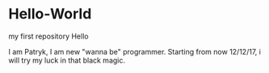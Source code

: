 # Hello-World
my first repository
Hello 

I am Patryk, I am new "wanna be" programmer. Starting from now 12/12/17, i will try my luck in that black magic.
